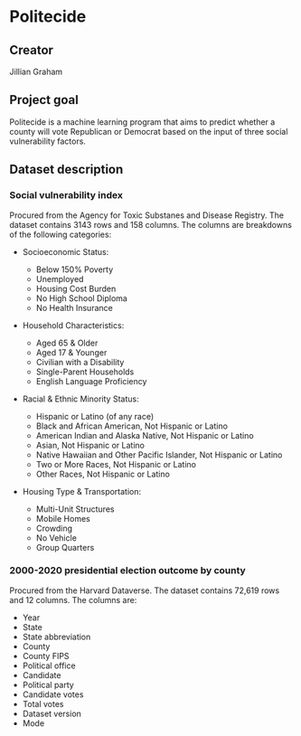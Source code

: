# Politecide

## Creator
Jillian Graham

## Project goal
Politecide is a machine learning program that aims to predict whether a county will vote Republican or Democrat based on the input of three social vulnerability factors.

## Dataset description 
### Social vulnerability index
Procured from the Agency for Toxic Substanes and Disease Registry. The dataset contains 3143 rows and 158 columns. The columns are breakdowns of the following categories:

* Socioeconomic Status:
  * Below 150% Poverty
  * Unemployed
  * Housing Cost Burden
  * No High School Diploma
  * No Health Insurance

* Household Characteristics:
  * Aged 65 & Older
  * Aged 17 & Younger
  * Civilian with a Disability
  * Single-Parent Households
  * English Language Proficiency

* Racial & Ethnic Minority Status:
  * Hispanic or Latino (of any race)
  * Black and African American, Not Hispanic or Latino
  * American Indian and Alaska Native, Not Hispanic or Latino
  * Asian, Not Hispanic or Latino
  * Native Hawaiian and Other Pacific Islander, Not Hispanic or Latino
  * Two or More Races, Not Hispanic or Latino
  * Other Races, Not Hispanic or Latino

* Housing Type & Transportation:
  * Multi-Unit Structures
  * Mobile Homes
  * Crowding
  * No Vehicle
  * Group Quarters

### 2000-2020 presidential election outcome by county
Procured from the Harvard Dataverse. The dataset contains 72,619 rows and 12 columns. The columns are:
* Year
* State
* State abbreviation
* County
* County FIPS
* Political office
* Candidate
* Political party
* Candidate votes
* Total votes
* Dataset version
* Mode
